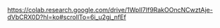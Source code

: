 https://colab.research.google.com/drive/1WpIl7If9RakOOncNCwztAje-dVbCRX0D?hl=ko#scrollTo=6i_u2gj_nfEf
